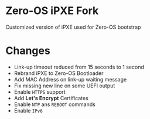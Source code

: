 # Zero-OS iPXE Fork
Customized version of iPXE used for Zero-OS bootstrap

# Changes
- Link-up timeout reduced from 15 seconds to 1 second
- Rebrand iPXE to Zero-OS Bootloader
- Add MAC Address on link-up waiting message
- Fix missing new line on some UEFI output
- Enable `HTTPS` support
- Add **Let's Encrypt** Certificates
- Enable `NTP` ans `REBOOT` commands
- Enable `IPv6`
